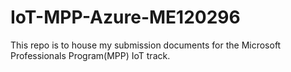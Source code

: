 # IoT-MPP-Azure-ME120296
This repo is to house my submission documents for the Microsoft Professionals Program(MPP) IoT track.
